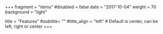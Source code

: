 +++
fragment = "items"
#disabled = false
date = "2017-10-04"
weight = 70
background = "light"

title = "Features"
#subtitle= ""
#title_align = "left" # Default is center, can be left, right or center
+++
